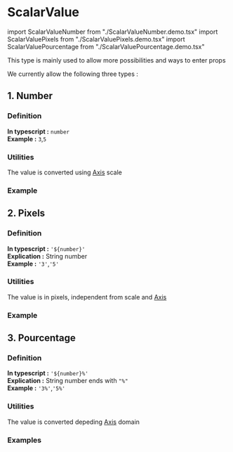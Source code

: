 # ScalarValue

import ScalarValueNumber from "./ScalarValueNumber.demo.tsx"
import ScalarValuePixels from "./ScalarValuePixels.demo.tsx"
import ScalarValuePourcentage from "./ScalarValuePourcentage.demo.tsx"

This type is mainly used to allow more possibilities and ways to enter props

We currently allow the following three types :

## 1. Number

### Definition

**In typescript :** `number`<br/>
**Example :** `3`,`5`

### Utilities

The value is converted using [Axis](../200_axes/000_intro.md) scale

### Example

<ScalarValueNumber/>

## 2. Pixels

### Definition

**In typescript :** `'${number}'`<br/>
**Explication :** String number<br/>
**Example :** `'3'`,`'5'`

### Utilities

The value is in pixels, independent from scale and [Axis](../200_axes/000_intro.md)

### Example

<ScalarValuePixels />

## 3. Pourcentage

### Definition

**In typescript :** `'${number}%'`<br/>
**Explication :** String number ends with `"%"`<br/>
**Example :** `'3%'`,`'5%'`

### Utilities

The value is converted depeding [Axis](../200_axes/000_intro.md) domain

### Examples

<ScalarValuePourcentage/>
